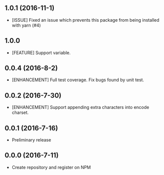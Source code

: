 ## 1.0.1 (2016-11-1)

- [ISSUE] Fixed an issue which prevents this package from being installed with yarn (#4)

## 1.0.0

- [FEATURE] Support variable.

## 0.0.4 (2016-8-2)

- [ENHANCEMENT] Full test coverage. Fix bugs found by unit test.

## 0.0.2 (2016-7-30)

- [ENHANCEMENT] Support appending extra characters into encode charset.

## 0.0.1 (2016-7-16)

* Preliminary release

## 0.0.0 (2016-7-11)

* Create repository and register on NPM
